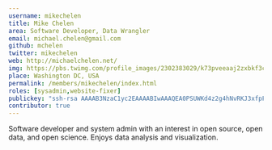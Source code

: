 ```yaml
---
username: mikechelen
title: Mike Chelen
area: Software Developer, Data Wrangler
email: michael.chelen@gmail.com
github: mchelen
twitter: mikechelen
web: http://michaelchelen.net/
img: https://pbs.twimg.com/profile_images/2302383029/k73pveeaaj2zxbkf3chq_bigger.jpeg
place: Washington DC, USA
permalink: /members/mikechelen/index.html
roles: [sysadmin,website-fixer]
publickey: "ssh-rsa AAAAB3NzaC1yc2EAAAABIwAAAQEA0PSUWKd4z2g4hNvRKJ3xfpFTdq8/Qq0KnHYnoC3ZBvJ812WqVDd0FgOYFqAgaOUQJFiZRiMfRiIjqHm4dY+pjzsN7zsWZiYgcglHYfugnQ086rKKKwruzQrKggED5hXO4f2ekRLU37ajh3Oku9eqSiNwiBNuywlTfv6C25HzEG5BWmwstZ7D77RSdwJtOaGe+aUFg1s7qhF+tIggwtZKnFtiY35kKjECi5BCl7seSvC2qUsQ2HYvmnpkeh3P5OQT5sxLihxodvwcnsx5X60afUo8AMAa7zUahbsyMK/HhnCpQf1zsXYR/gZbvjq9ZI/wk4GaeqslE653z7dkzjACPQ== @mikechelen"
contributor: true
---
```


Software developer and system admin with an interest in open source, open data, and open science. Enjoys data analysis and visualization.
